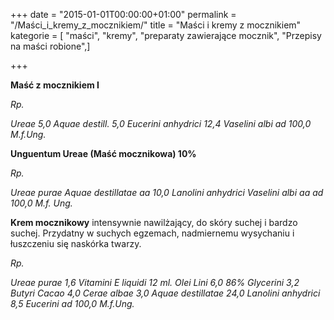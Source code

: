 +++
date = "2015-01-01T00:00:00+01:00"
permalink = "/Maści_i_kremy_z_mocznikiem/"
title = "Maści i kremy z mocznikiem"
kategorie = [ "maści", "kremy", "preparaty zawierające mocznik", "Przepisy na maści robione",]

+++

**Maść z mocznikiem I**

*Rp.*

*Ureae 5,0*
*Aquae destill. 5,0*
*Eucerini anhydrici 12,4*
*Vaselini albi ad 100,0*
*M.f.Ung.*

**Unguentum Ureae (Maść mocznikowa) 10%**

*Rp.*

*Ureae purae*
*Aquae destillatae aa 10,0*
*Lanolini anhydrici*
*Vaselini albi aa ad 100,0*
*M.f. Ung.*

**Krem mocznikowy** intensywnie nawilżający, do skóry suchej i bardzo suchej. Przydatny w suchych egzemach, nadmiernemu wysychaniu i łuszczeniu się naskórka twarzy.

*Rp.*

*Ureae purae 1,6*
*Vitamini E liquidi 12 ml.*
*Olei Lini 6,0*
*86% Glycerini 3,2*
*Butyri Cacao 4,0*
*Cerae albae 3,0*
*Aquae destillatae 24,0*
*Lanolini anhydrici 8,5*
*Eucerini ad 100,0*
*M.f.Ung.*
